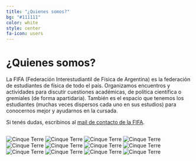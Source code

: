 ```yaml
---
title: "¿Quienes somos?"
bg: "#111111"
color: white
style: center
fa-icon: users
---
```


# ¿Quienes somos?

La FIFA (Federación Interestudiantil de Física de Argentina) es la federación de estudiantes de física de todo el país. Organizamos encuentros y actividades para discutir cuestiones académicas, de política científica o gremiales (de forma apartidaria). También es el espacio que tenemos los estudiantes (muchas veces dispersos cada uno en sus estudios) para conocernos mejor y ayudarnos en la cursada.

Si tenés dudas, escribinos al <a href="mailto:fifabsas@gmail.com">mail de contacto de la FIFA</a>.

## <a href="https://www.instagram.com/fifabsas/" class="fa fa-instagram"></a> <a href="https://github.com/fifabsas/talleresfifabsas" class="fa fa-github"></a> <a href="https://x.com/fifabsas" class="fa fa-twitter"></a> <a href="mailto:fifabsas@gmail.com" class="fa fa-envelope"></a>

<div class="scroll-container">
  <img src="img/bkg.png" alt="Cinque Terre">
  <img src="img/bkg.png" alt="Cinque Terre">
  <img src="img/bkg.png" alt="Cinque Terre">
  <img src="img/bkg.png" alt="Cinque Terre">
  <img src="img/bkg.png" alt="Cinque Terre">
  <img src="img/bkg.png" alt="Cinque Terre">
  <img src="img/bkg.png" alt="Cinque Terre">
  <img src="img/bkg.png" alt="Cinque Terre">
  <img src="img/bkg.png" alt="Cinque Terre">
  <img src="img/bkg.png" alt="Cinque Terre">
  <img src="img/bkg.png" alt="Cinque Terre">
  <img src="img/bkg.png" alt="Cinque Terre">
</div> 
